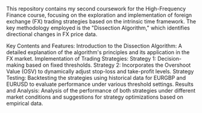 This repository contains my second coursework for the High-Frequency Finance course, focusing on the exploration and implementation of foreign exchange (FX) trading strategies based on the intrinsic time framework. The key methodology employed is the "Dissection Algorithm," which identifies directional changes in FX price data.

Key Contents and Features:
Introduction to the Dissection Algorithm: A detailed explanation of the algorithm's principles and its application in the FX market.
Implementation of Trading Strategies:
Strategy 1: Decision-making based on fixed thresholds.
Strategy 2: Incorporates the Overshoot Value (OSV) to dynamically adjust stop-loss and take-profit levels.
Strategy Testing: Backtesting the strategies using historical data for EURGBP and EURUSD to evaluate performance under various threshold settings.
Results and Analysis: Analysis of the performance of both strategies under different market conditions and suggestions for strategy optimizations based on empirical data.

